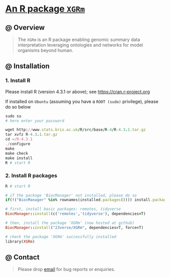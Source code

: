 # [An R package `XGRm`](https://github.com/23verse/XGRm)

## @ Overview

> The `XGRm` is an R package enabling genomic summary data interpretation leveraging ontologies and networks for model organisms beyond human.


## @ Installation

### 1. Install R

Please install R (version 4.3.1 or above); see https://cran.r-project.org

If installed on `Ubuntu` (assuming you have a `ROOT (sudo)` privilege), please do so below

```ruby
sudo su
# here enter your password

wget http://www.stats.bris.ac.uk/R/src/base/R-4/R-4.3.1.tar.gz
tar xvfz R-4.3.1.tar.gz
cd ~/R-4.3.1
./configure
make
make check
make install
R # start R
```

### 2. Install R packages

```ruby
R # start R

# if the package 'BiocManager' not installed, please do so
if(!("BiocManager" %in% rownames(installed.packages()))) install.packages("BiocManager")

# first, install basic packages: remotes, tidyverse
BiocManager::install(c('remotes','tidyverse'), dependencies=T)

# then, install the package 'XGRm' (now hosted at github)
BiocManager::install("23verse/XGRm", dependencies=T, force=T)

# check the package 'XGRm' successfully installed
library(XGRm)
```


## @ Contact

> Please drop [email](mailto:fh12355@rjh.com.cn) for bug reports or enquiries.


